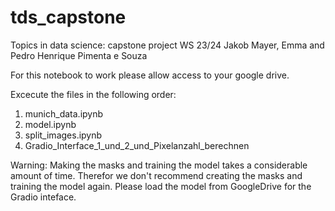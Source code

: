 # tds_capstone
Topics in data science: capstone project WS 23/24 
Jakob Mayer, Emma and Pedro Henrique Pimenta e Souza 

For this notebook to work please allow access to your google drive.

Excecute the files in the following order:
1. munich_data.ipynb
2. model.ipynb
3. split_images.ipynb
4. Gradio_Interface_1_und_2_und_Pixelanzahl_berechnen

Warning:
Making the masks and training the model takes a considerable amount of time. 
Therefor we don't recommend creating the masks and training the model again.
Please load the model from GoogleDrive for the Gradio inteface.

